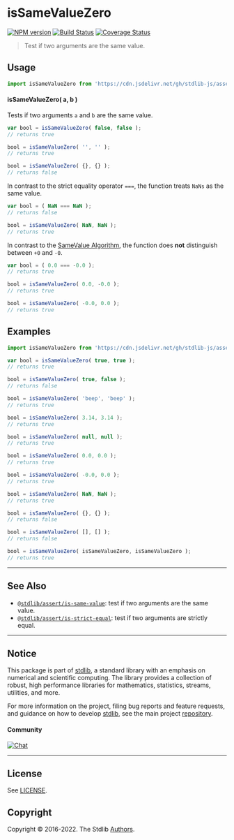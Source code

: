 <!--

@license Apache-2.0

Copyright (c) 2018 The Stdlib Authors.

Licensed under the Apache License, Version 2.0 (the "License");
you may not use this file except in compliance with the License.
You may obtain a copy of the License at

   http://www.apache.org/licenses/LICENSE-2.0

Unless required by applicable law or agreed to in writing, software
distributed under the License is distributed on an "AS IS" BASIS,
WITHOUT WARRANTIES OR CONDITIONS OF ANY KIND, either express or implied.
See the License for the specific language governing permissions and
limitations under the License.

-->

# isSameValueZero

[![NPM version][npm-image]][npm-url] [![Build Status][test-image]][test-url] [![Coverage Status][coverage-image]][coverage-url] <!-- [![dependencies][dependencies-image]][dependencies-url] -->

> Test if two arguments are the same value.



<section class="usage">

## Usage

```javascript
import isSameValueZero from 'https://cdn.jsdelivr.net/gh/stdlib-js/assert-is-same-value-zero@deno/mod.js';
```

#### isSameValueZero( a, b )

Tests if two arguments `a` and `b` are the same value.

```javascript
var bool = isSameValueZero( false, false );
// returns true

bool = isSameValueZero( '', '' );
// returns true

bool = isSameValueZero( {}, {} );
// returns false
```

In contrast to the strict equality operator `===`, the function treats `NaNs` as the same value.

<!-- eslint-disable use-isnan -->

```javascript
var bool = ( NaN === NaN );
// returns false

bool = isSameValueZero( NaN, NaN );
// returns true
```

In contrast to the [SameValue Algorithm][@stdlib/assert/is-same-value], the function does **not** distinguish between `+0` and `-0`.

<!-- eslint-disable no-compare-neg-zero -->

```javascript
var bool = ( 0.0 === -0.0 );
// returns true

bool = isSameValueZero( 0.0, -0.0 );
// returns true

bool = isSameValueZero( -0.0, 0.0 );
// returns true
```

</section>

<!-- /.usage -->

<section class="notes">

</section>

<!-- /.notes -->

<section class="examples">

## Examples

<!-- eslint no-undef: "error" -->

```javascript
import isSameValueZero from 'https://cdn.jsdelivr.net/gh/stdlib-js/assert-is-same-value-zero@deno/mod.js';

var bool = isSameValueZero( true, true );
// returns true

bool = isSameValueZero( true, false );
// returns false

bool = isSameValueZero( 'beep', 'beep' );
// returns true

bool = isSameValueZero( 3.14, 3.14 );
// returns true

bool = isSameValueZero( null, null );
// returns true

bool = isSameValueZero( 0.0, 0.0 );
// returns true

bool = isSameValueZero( -0.0, 0.0 );
// returns true

bool = isSameValueZero( NaN, NaN );
// returns true

bool = isSameValueZero( {}, {} );
// returns false

bool = isSameValueZero( [], [] );
// returns false

bool = isSameValueZero( isSameValueZero, isSameValueZero );
// returns true
```

</section>

<!-- /.examples -->

<!-- Section for related `stdlib` packages. Do not manually edit this section, as it is automatically populated. -->

<section class="related">

* * *

## See Also

-   <span class="package-name">[`@stdlib/assert/is-same-value`][@stdlib/assert/is-same-value]</span><span class="delimiter">: </span><span class="description">test if two arguments are the same value.</span>
-   <span class="package-name">[`@stdlib/assert/is-strict-equal`][@stdlib/assert/is-strict-equal]</span><span class="delimiter">: </span><span class="description">test if two arguments are strictly equal.</span>

</section>

<!-- /.related -->

<!-- Section for all links. Make sure to keep an empty line after the `section` element and another before the `/section` close. -->


<section class="main-repo" >

* * *

## Notice

This package is part of [stdlib][stdlib], a standard library with an emphasis on numerical and scientific computing. The library provides a collection of robust, high performance libraries for mathematics, statistics, streams, utilities, and more.

For more information on the project, filing bug reports and feature requests, and guidance on how to develop [stdlib][stdlib], see the main project [repository][stdlib].

#### Community

[![Chat][chat-image]][chat-url]

---

## License

See [LICENSE][stdlib-license].


## Copyright

Copyright &copy; 2016-2022. The Stdlib [Authors][stdlib-authors].

</section>

<!-- /.stdlib -->

<!-- Section for all links. Make sure to keep an empty line after the `section` element and another before the `/section` close. -->

<section class="links">

[npm-image]: http://img.shields.io/npm/v/@stdlib/assert-is-same-value-zero.svg
[npm-url]: https://npmjs.org/package/@stdlib/assert-is-same-value-zero

[test-image]: https://github.com/stdlib-js/assert-is-same-value-zero/actions/workflows/test.yml/badge.svg?branch=main
[test-url]: https://github.com/stdlib-js/assert-is-same-value-zero/actions/workflows/test.yml?query=branch:main

[coverage-image]: https://img.shields.io/codecov/c/github/stdlib-js/assert-is-same-value-zero/main.svg
[coverage-url]: https://codecov.io/github/stdlib-js/assert-is-same-value-zero?branch=main

<!--

[dependencies-image]: https://img.shields.io/david/stdlib-js/assert-is-same-value-zero.svg
[dependencies-url]: https://david-dm.org/stdlib-js/assert-is-same-value-zero/main

-->

[chat-image]: https://img.shields.io/gitter/room/stdlib-js/stdlib.svg
[chat-url]: https://gitter.im/stdlib-js/stdlib/

[stdlib]: https://github.com/stdlib-js/stdlib

[stdlib-authors]: https://github.com/stdlib-js/stdlib/graphs/contributors

[umd]: https://github.com/umdjs/umd
[es-module]: https://developer.mozilla.org/en-US/docs/Web/JavaScript/Guide/Modules

[deno-url]: https://github.com/stdlib-js/assert-is-same-value-zero/tree/deno
[umd-url]: https://github.com/stdlib-js/assert-is-same-value-zero/tree/umd
[esm-url]: https://github.com/stdlib-js/assert-is-same-value-zero/tree/esm
[branches-url]: https://github.com/stdlib-js/assert-is-same-value-zero/blob/main/branches.md

[stdlib-license]: https://raw.githubusercontent.com/stdlib-js/assert-is-same-value-zero/main/LICENSE

<!-- <related-links> -->

[@stdlib/assert/is-same-value]: https://github.com/stdlib-js/assert-is-same-value/tree/deno

[@stdlib/assert/is-strict-equal]: https://github.com/stdlib-js/assert-is-strict-equal/tree/deno

<!-- </related-links> -->

</section>

<!-- /.links -->
